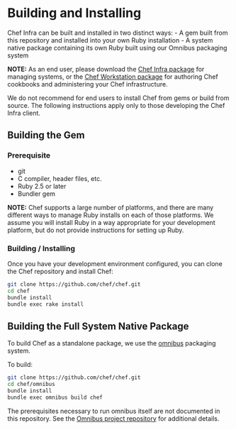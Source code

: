 # Building and Installing

Chef Infra can be built and installed in two distinct ways:
	- A gem built from this repository and installed into your own Ruby installation
	- A system native package containing its own Ruby built using our Omnibus packaging system

**NOTE:** As an end user, please download the [Chef Infra package](https://downloads.chef.io/chef) for managing systems, or the [Chef Workstation package](https://downloads.chef.io/chef-workstation) for authoring Chef cookbooks and administering your Chef infrastructure.

We do not recommend for end users to install Chef from gems or build from source. The following instructions apply only to those developing the Chef Infra client.

## Building the Gem

### Prerequisite

- git
- C compiler, header files, etc.
- Ruby 2.5 or later
- Bundler gem

**NOTE:** Chef supports a large number of platforms, and there are many different ways to manage Ruby installs on each of those platforms. We assume you will install Ruby in a way appropriate for your development platform, but do not provide instructions for setting up Ruby.

### Building / Installing

Once you have your development environment configured, you can clone the Chef repository and install Chef:

```bash
git clone https://github.com/chef/chef.git
cd chef
bundle install
bundle exec rake install
```

## Building the Full System Native Package

To build Chef as a standalone package, we use the [omnibus](omnibus/README.md) packaging system.

To build:

```bash
git clone https://github.com/chef/chef.git
cd chef/omnibus
bundle install
bundle exec omnibus build chef
```

The prerequisites necessary to run omnibus itself are not documented in this repository. See the [Omnibus project repository](https://github.com/chef/omnibus) for additional details.
